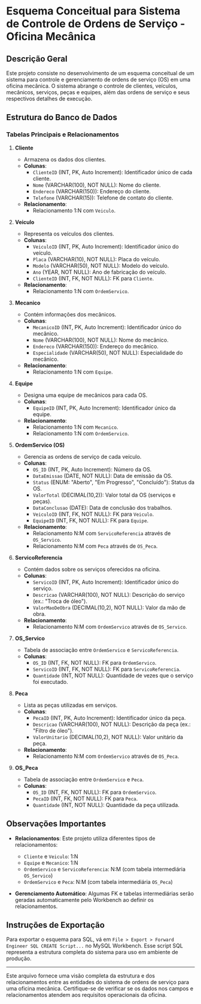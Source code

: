 # Esquema Conceitual para Sistema de Controle de Ordens de Serviço - Oficina Mecânica

## Descrição Geral
Este projeto consiste no desenvolvimento de um esquema conceitual de um sistema para controle e gerenciamento de ordens de serviço (OS) em uma oficina mecânica. O sistema abrange o controle de clientes, veículos, mecânicos, serviços, peças e equipes, além das ordens de serviço e seus respectivos detalhes de execução.

## Estrutura do Banco de Dados

### Tabelas Principais e Relacionamentos

1. **Cliente**
   - Armazena os dados dos clientes.
   - **Colunas**:
     - `ClienteID` (INT, PK, Auto Increment): Identificador único de cada cliente.
     - `Nome` (VARCHAR(100), NOT NULL): Nome do cliente.
     - `Endereco` (VARCHAR(150)): Endereço do cliente.
     - `Telefone` (VARCHAR(15)): Telefone de contato do cliente.
   - **Relacionamento**:
     - Relacionamento 1:N com `Veiculo`.

2. **Veiculo**
   - Representa os veículos dos clientes.
   - **Colunas**:
     - `VeiculoID` (INT, PK, Auto Increment): Identificador único do veículo.
     - `Placa` (VARCHAR(10), NOT NULL): Placa do veículo.
     - `Modelo` (VARCHAR(50), NOT NULL): Modelo do veículo.
     - `Ano` (YEAR, NOT NULL): Ano de fabricação do veículo.
     - `ClienteID` (INT, FK, NOT NULL): FK para `Cliente`.
   - **Relacionamento**:
     - Relacionamento 1:N com `OrdemServico`.

3. **Mecanico**
   - Contém informações dos mecânicos.
   - **Colunas**:
     - `MecanicoID` (INT, PK, Auto Increment): Identificador único do mecânico.
     - `Nome` (VARCHAR(100), NOT NULL): Nome do mecânico.
     - `Endereco` (VARCHAR(150)): Endereço do mecânico.
     - `Especialidade` (VARCHAR(50), NOT NULL): Especialidade do mecânico.
   - **Relacionamento**:
     - Relacionamento 1:N com `Equipe`.

4. **Equipe**
   - Designa uma equipe de mecânicos para cada OS.
   - **Colunas**:
     - `EquipeID` (INT, PK, Auto Increment): Identificador único da equipe.
   - **Relacionamento**:
     - Relacionamento 1:N com `Mecanico`.
     - Relacionamento 1:N com `OrdemServico`.

5. **OrdemServico (OS)**
   - Gerencia as ordens de serviço de cada veículo.
   - **Colunas**:
     - `OS_ID` (INT, PK, Auto Increment): Número da OS.
     - `DataEmissao` (DATE, NOT NULL): Data de emissão da OS.
     - `Status` (ENUM: "Aberto", "Em Progresso", "Concluído"): Status da OS.
     - `ValorTotal` (DECIMAL(10,2)): Valor total da OS (serviços e peças).
     - `DataConclusao` (DATE): Data de conclusão dos trabalhos.
     - `VeiculoID` (INT, FK, NOT NULL): FK para `Veiculo`.
     - `EquipeID` (INT, FK, NOT NULL): FK para `Equipe`.
   - **Relacionamento**:
     - Relacionamento N:M com `ServicoReferencia` através de `OS_Servico`.
     - Relacionamento N:M com `Peca` através de `OS_Peca`.

6. **ServicoReferencia**
   - Contém dados sobre os serviços oferecidos na oficina.
   - **Colunas**:
     - `ServicoID` (INT, PK, Auto Increment): Identificador único do serviço.
     - `Descricao` (VARCHAR(100), NOT NULL): Descrição do serviço (ex.: "Troca de óleo").
     - `ValorMaoDeObra` (DECIMAL(10,2), NOT NULL): Valor da mão de obra.
   - **Relacionamento**:
     - Relacionamento N:M com `OrdemServico` através de `OS_Servico`.

7. **OS_Servico**
   - Tabela de associação entre `OrdemServico` e `ServicoReferencia`.
   - **Colunas**:
     - `OS_ID` (INT, FK, NOT NULL): FK para `OrdemServico`.
     - `ServicoID` (INT, FK, NOT NULL): FK para `ServicoReferencia`.
     - `Quantidade` (INT, NOT NULL): Quantidade de vezes que o serviço foi executado.

8. **Peca**
   - Lista as peças utilizadas em serviços.
   - **Colunas**:
     - `PecaID` (INT, PK, Auto Increment): Identificador único da peça.
     - `Descricao` (VARCHAR(100), NOT NULL): Descrição da peça (ex.: "Filtro de óleo").
     - `ValorUnitario` (DECIMAL(10,2), NOT NULL): Valor unitário da peça.
   - **Relacionamento**:
     - Relacionamento N:M com `OrdemServico` através de `OS_Peca`.

9. **OS_Peca**
   - Tabela de associação entre `OrdemServico` e `Peca`.
   - **Colunas**:
     - `OS_ID` (INT, FK, NOT NULL): FK para `OrdemServico`.
     - `PecaID` (INT, FK, NOT NULL): FK para `Peca`.
     - `Quantidade` (INT, NOT NULL): Quantidade da peça utilizada.

## Observações Importantes
- **Relacionamentos**: Este projeto utiliza diferentes tipos de relacionamentos:
  - `Cliente` e `Veiculo`: 1:N
  - `Equipe` e `Mecanico`: 1:N
  - `OrdemServico` e `ServicoReferencia`: N:M (com tabela intermediária `OS_Servico`)
  - `OrdemServico` e `Peca`: N:M (com tabela intermediária `OS_Peca`)

- **Gerenciamento Automático**: Algumas FK e tabelas intermediárias serão geradas automaticamente pelo Workbench ao definir os relacionamentos.

## Instruções de Exportação
Para exportar o esquema para SQL, vá em `File > Export > Forward Engineer SQL CREATE Script...` no MySQL Workbench. Esse script SQL representa a estrutura completa do sistema para uso em ambiente de produção.

---

Este arquivo fornece uma visão completa da estrutura e dos relacionamentos entre as entidades do sistema de ordens de serviço para uma oficina mecânica. Certifique-se de verificar se os dados nos campos e relacionamentos atendem aos requisitos operacionais da oficina.

